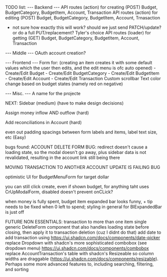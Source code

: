 TODO list:
--- Backend ---
API routes (action) for creating (POST) Budget, BudgetCategory, BudgetItem, Account, Transaction
API routes (action) for editing (POST) Budget, BudgetCategory, BudgetItem, Account, Trnasaction
 - not sure how exactly this will work? should we just send PATCH/update? or do a full PUT/replacement? Tyler's choice
API routes (loader) for getting (GET) Budget, BudgetCategory, BudgetItem, Account, Transaction

--- Middle ---
OAuth account creation?

--- Frontend ---
Form for: (creating an item creates it with some default values which the user then edits, and the edit menu is ofc auto opened)
    - Create/Edit Budget
    - Create/Edit BudgetCategory
    - Create/Edit BudgetItem
    - Create/Edit Account
    - Create/Edit Transaction
Custom scrollbar
Text color change based on budget states (namely red on negative)

--- Misc. ---
A name for the projecte


NEXT: 
Sidebar (medium) (have to make design decisions)

Assign money inflow AND outflow (hard)

Add reconciliations in Account (hard)

even out padding spacings between form labels and items, label text size, etc (Easy)

bugs found:
ACCOUNT DELETE FORM BUG: redirect doesn't cause a loading state, so the modal doesn't go away, plus sidebar data is not revalidated, resulting in the account link still being there

MOVING TRANSACTION TO ANOTHER ACCOUNT UPDATE IS FAILING BUG

optimistic UI for BudgetMenuForm for target dollar

you can still click create, even if shown budget, for anything taht uses CrUpModalForm, disabled doesn't prevent onCLick?

when money is fully spent, budget item expanded bar looks funny, + tip needs to be fixed when 0 left to spend; styling in general for BIExpandedBar is just off

FUTURE NON ESSENTIALS:
transaction to more than one item
single generic DeleteForm component that also handles loading state before closing, then apply it to transaction deletion (cuz I didnt do that)
add date to add transaction using https://ui.shadcn.com/docs/components/date-picker
replace Dropdown with shadcn's more sophisticated combobox (see dropdown menu) https://ui.shadcn.com/docs/components/combobox
replace AccountTransaction's table with shadcn's Resizeable so column widths are draggable (https://ui.shadcn.com/docs/components/resizable). Perhaps some more advanced features to, including searching, filtering, and sorting
